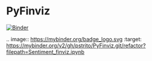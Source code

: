 # PyFinviz
[![Binder](https://mybinder.org/badge_logo.svg)](https://mybinder.org/v2/gh/pstrito/PyFinviz.git/refactor?urlpath=app%2FSentiment_finviz.ipynb)

.. image:: https://mybinder.org/badge_logo.svg
:target: https://mybinder.org/v2/gh/pstrito/PyFinviz.git/refactor?filepath=Sentiment_finviz.ipynb
